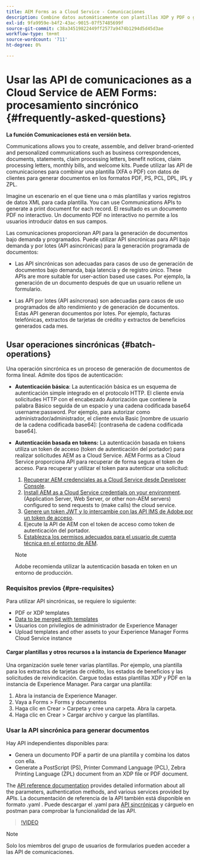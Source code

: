 ```yaml
---
title: AEM Forms as a Cloud Service - Comunicaciones
description: Combine datos automáticamente con plantillas XDP y PDF o genere resultados en los formatos PCL, ZPL y PostScript
exl-id: 9fa9959e-b4f2-43ac-9015-07f57485699f
source-git-commit: c38a34519822449ff2577a9474b1294d5d45d3ae
workflow-type: tm+mt
source-wordcount: '711'
ht-degree: 0%

---
```



# Usar las API de comunicaciones as a Cloud Service de AEM Forms: procesamiento sincrónico {#frequently-asked-questions}

**La función Comunicaciones está en versión beta.**

Communications allows you to create, assemble, and deliver brand-oriented and personalized communications such as business correspondences, documents, statements, claim processing letters, benefit notices, claim processing letters, monthly bills, and welcome kits. Puede utilizar las API de comunicaciones para combinar una plantilla (XFA o PDF) con datos de clientes para generar documentos en los formatos PDF, PS, PCL, DPL, IPL y ZPL.

Imagine un escenario en el que tiene una o más plantillas y varios registros de datos XML para cada plantilla. You can use Communications APIs to generate a print document for each record. <!-- You can also combine the records into a single document. --> El resultado es un documento PDF no interactivo. Un documento PDF no interactivo no permite a los usuarios introducir datos en sus campos.


Las comunicaciones proporcionan API para la generación de documentos bajo demanda y programados. Puede utilizar API sincrónicas para API bajo demanda y por lotes (API asincrónicas) para la generación programada de documentos:

* Las API sincrónicas son adecuadas para casos de uso de generación de documentos bajo demanda, baja latencia y de registro único. These APIs are more suitable for user-action based use cases. Por ejemplo, la generación de un documento después de que un usuario rellene un formulario.

* Las API por lotes (API asíncronas) son adecuadas para casos de uso programados de alto rendimiento y de generación de documentos. Estas API generan documentos por lotes. Por ejemplo, facturas telefónicas, extractos de tarjetas de crédito y extractos de beneficios generados cada mes.

## Usar operaciones sincrónicas {#batch-operations}

Una operación sincrónica es un proceso de generación de documentos de forma lineal. Admite dos tipos de autenticación:

* **Autenticación básica**: La autenticación básica es un esquema de autenticación simple integrado en el protocolo HTTP. El cliente envía solicitudes HTTP con el encabezado Autorización que contiene la palabra Básico seguida de un espacio y una cadena codificada base64 username:password. Por ejemplo, para autorizar como administrador/administrador, el cliente envía Basic [nombre de usuario de la cadena codificada base64]: [contraseña de cadena codificada base64].

* **Autenticación basada en tokens:** La autenticación basada en tokens utiliza un token de acceso (token de autenticación del portador) para realizar solicitudes AEM as a Cloud Service. AEM Forms as a Cloud Service proporciona API para recuperar de forma segura el token de acceso. Para recuperar y utilizar el token para autenticar una solicitud:

   1. [Recuperar AEM credenciales as a Cloud Service desde Developer Console](https://experienceleague.adobe.com/docs/experience-manager-learn/getting-started-with-aem-headless/authentication/service-credentials.html).
   1. [Install AEM as a Cloud Service credentials on your environment](https://experienceleague.adobe.com/docs/experience-manager-learn/getting-started-with-aem-headless/authentication/service-credentials.html). (Application Server, Web Server, or other non-AEM servers) configured to send requests to (make calls) the cloud service.
   1. [Genere un token JWT y lo intercambie con las API IMS de Adobe por un token de acceso](https://experienceleague.adobe.com/docs/experience-manager-learn/getting-started-with-aem-headless/authentication/service-credentials.html).
   1. Ejecute la API de AEM con el token de acceso como token de autenticación del portador.
   1. [Establezca los permisos adecuados para el usuario de cuenta técnica en el entorno de AEM](https://experienceleague.adobe.com/docs/experience-manager-learn/getting-started-with-aem-headless/authentication/service-credentials.html?lang=en#configure-access-in-aem).

   >[!NOTE]
   >
   >Adobe recomienda utilizar la autenticación basada en token en un entorno de producción.

### Requisitos previos {#pre-requisites}

Para utilizar API sincrónicas, se requiere lo siguiente:

* PDF or XDP templates
* [Data to be merged with templates](#form-data)
* Usuarios con privilegios de administrador de Experience Manager
* Upload templates and other assets to your Experience Manager Forms Cloud Service instance

#### Cargar plantillas y otros recursos a la instancia de Experience Manager

Una organización suele tener varias plantillas. Por ejemplo, una plantilla para los extractos de tarjetas de crédito, los estados de beneficios y las solicitudes de reivindicación. Cargue todas estas plantillas XDP y PDF en la instancia de Experience Manager. Para cargar una plantilla:

1. Abra la instancia de Experience Manager.
1. Vaya a Forms > Forms y documentos
1. Haga clic en Crear > Carpeta y cree una carpeta. Abra la carpeta.
1. Haga clic en Crear > Cargar archivo y cargue las plantillas.

### Usar la API sincrónica para generar documentos

Hay API independientes disponibles para:

* Genera un documento PDF a partir de una plantilla y combina los datos con ella.
* Generate a PostScript (PS), Printer Command Language (PCL), Zebra Printing Language (ZPL) document from an XDP file or PDF document.

The [API reference documentation](https://www.adobe.io/experience-manager-forms-cloud-service-developer-reference/api/sync/#tag/Communications-Services) provides detailed information about all the parameters, authentication methods, and various services provided by APIs. La documentación de referencia de la API también está disponible en formato .yaml . Puede descargar el .yaml para [API sincrónicas](assets/sync.yaml) y cárguelo en postman para comprobar la funcionalidad de las API.

>[!VIDEO](https://video.tv.adobe.com/v/335771)

>[!NOTE]
>
>Solo los miembros del grupo de usuarios de formularios pueden acceder a las API de comunicaciones.

